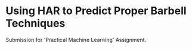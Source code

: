 Using HAR to Predict Proper Barbell Techniques
==============================================

Submission for 'Practical Machine Learning' Assignment.

